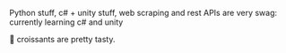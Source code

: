 Python stuff, c# + unity stuff, web scraping and rest APIs are very swag: currently learning c# and unity

🥐 croissants are pretty tasty.

